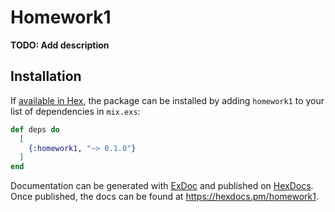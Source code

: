 # Homework1

**TODO: Add description**

## Installation

If [available in Hex](https://hex.pm/docs/publish), the package can be installed
by adding `homework1` to your list of dependencies in `mix.exs`:

```elixir
def deps do
  [
    {:homework1, "~> 0.1.0"}
  ]
end
```

Documentation can be generated with [ExDoc](https://github.com/elixir-lang/ex_doc)
and published on [HexDocs](https://hexdocs.pm). Once published, the docs can
be found at <https://hexdocs.pm/homework1>.

